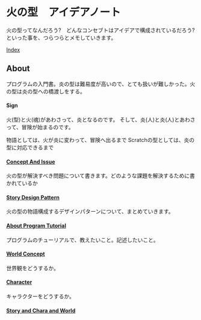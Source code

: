 # 火の型　アイデアノート

火の型ってなんだろう?　どんなコンセブトはアイデアで構成されているだろう?
といった事を、つらつらとメモしていきます。

[Index](SUMMARY.md)


## About
プログラムの入門書。炎の型は難易度が高いので、とても扱いが難しかった。火の型は炎の型への橋渡しをする。

#### Sign
火(型)と火(魂)があわさって、炎となるのです。
そして、炎(人)と炎(人)とあわさって、冒険が始まるのです。

物語としては、火が炎に変わって、冒険へ出るまで Scratchの型としては、炎の型に対応できるまで


#### [Concept And Issue](ConceptAndIssue.md)
火の型が解決すべき問題について書きます。どのような課題を解決するために書かれているか

#### [Story Design Pattern](StoryDesignPattern.md)
火の型の物語構成するデザインパターンについて、まとめていきます。

#### [About Program Tutorial](ProgramTutorialConcept.md)
プログラムのチューリアルで、教えたいこと。記述したいこと。

#### [World Concept](WorldConcept.md)
世界観をどうするか。

#### [Character](CharaConcept.md)
キャラクターをどうするか。


#### [Story and Chara and World](Story.md)









